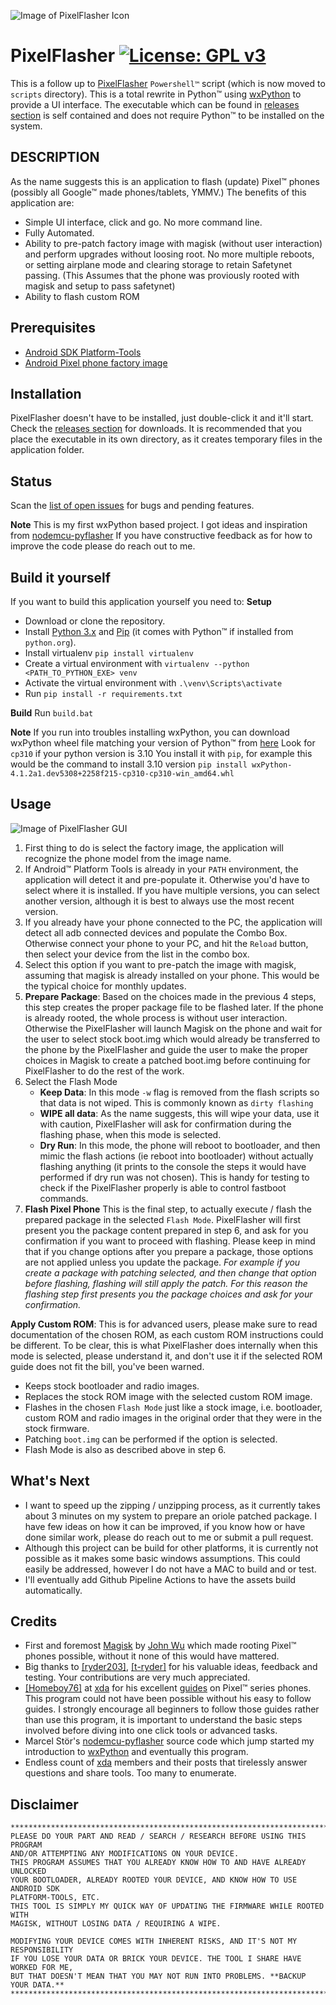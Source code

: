 ![Image of PixelFlasher Icon](/images/icon-256.png)
# PixelFlasher [![License: GPL v3](https://img.shields.io/badge/License-GPLv3-blue.svg)](https://www.gnu.org/licenses/gpl-3.0)
This is a follow up to [PixelFlasher](/scripts/PixelFlasher.ps1) `Powershell™` script (which is now moved to `scripts` directory).
This is a total rewrite in Python™ using [wxPython](https://www.wxpython.org/) to provide a UI interface.
The executable which can be found in [releases section](https://github.com/badabing2005/PixelFlasher/releases) is self contained and does not require Python™ to be installed on the system.


## DESCRIPTION
As the name suggests this is an application to flash (update) Pixel™ phones (possibly all Google™ made phones/tablets, YMMV.)
The benefits of this application are:
- Simple UI interface, click and go. No more command line.
- Fully Automated.
- Ability to pre-patch factory image with magisk (without user interaction) and perform upgrades without loosing root.
No more multiple reboots, or setting airplane mode and clearing storage to retain Safetynet passing.
(This Assumes that the phone was proviously rooted with magisk and setup to pass safetynet)
- Ability to flash custom ROM

## Prerequisites
- [Android SDK Platform-Tools](https://developer.android.com/studio/releases/platform-tools.html)
- [Android Pixel phone factory image](https://developers.google.com/android/images)

## Installation
PixelFlasher doesn't have to be installed, just double-click it and it'll start. Check the [releases section](https://github.com/badabing2005/PixelFlasher/releases) for downloads.
It is recommended that you place the executable in its own directory, as it creates temporary files in the application folder.

## Status
Scan the [list of open issues](https://github.com/badabing2005/PixelFlasher/issues) for bugs and pending features.

**Note**
This is my first wxPython based project. I got ideas and inspiration from [nodemcu-pyflasher](https://github.com/marcelstoer/nodemcu-pyflasher)
If you have constructive feedback as for how to improve the code please do reach out to me.

## Build it yourself
If you want to build this application yourself you need to:
**Setup**
- Download or clone the repository.
- Install [Python 3.x](https://www.python.org/downloads/) and [Pip](https://pip.pypa.io/en/stable/installing/) (it comes with Python™ if installed from `python.org`).
- Install virtualenv `pip install virtualenv`
- Create a virtual environment with `virtualenv --python <PATH_TO_PYTHON_EXE> venv`
- Activate the virtual environment with `.\venv\Scripts\activate`
- Run `pip install -r requirements.txt`

**Build**
Run `build.bat`

**Note**
If you run into troubles installing wxPython, you can download wxPython wheel file matching your version of Python™ from [here](https://wxpython.org/Phoenix/snapshot-builds/?C=M;O=D)
Look for `cp310` if your python version is 3.10
You install it with `pip`, for example this would be the command to install 3.10 version
`pip install wxPython-4.1.2a1.dev5308+2258f215-cp310-cp310-win_amd64.whl`

## Usage

![Image of PixelFlasher GUI](/images/gui.png)

1. First thing to do is select the factory image, the application will recognize the phone model from the image name.
2. If Android™ Platform Tools is already in your `PATH` environment, the application will detect it and pre-populate it.
Otherwise you'd have to select where it is installed.
If you have multiple versions, you can select another version, although it is best to always use the most recent version.
3. If you already have your phone connected to the PC, the application will detect all adb connected devices and populate the Combo Box.
Otherwise connect your phone to your PC, and hit the `Reload` button, then select your device from the list in the combo box.
4. Select this option if you want to pre-patch the image with magisk, assuming that magisk is already installed on your phone.
This would be the typical choice for monthly updates.
5. **Prepare Package**: Based on the choices made in the previous 4 steps, this step creates the proper package file to be flashed later.
If the phone is already rooted, the whole process is without user interaction.
Otherwise the PixelFlasher will launch Magisk on the phone and wait for the user to select stock boot.img which would already be transferred to the phone by the PixelFlasher and guide the user to make the proper choices in Magisk to create a patched boot.img before continuing for PixelFlasher to do the rest of the work.
6. Select the Flash Mode
    - **Keep Data**: In this mode `-w` flag is removed from the flash scripts so that data is not wiped. This is commonly known as `dirty flashing`
    - **WIPE all data**: As the name suggests, this will wipe your data, use it with caution, PixelFlasher will ask for confirmation during the flashing phase, when this mode is selected.
    - **Dry Run**: In this mode, the phone will reboot to bootloader, and then mimic the flash actions (ie reboot into bootloader) without actually flashing anything (it prints to the console the steps it would have performed if dry run was not chosen).
    This is handy for testing to check if the PixelFlasher properly is able to control fastboot commands.
7. **Flash Pixel Phone** This is the final step, to actually execute / flash the prepared package in the selected `Flash Mode`.
PixelFlasher will first present you the package content prepared in step 6, and ask for you confirmation if you want to proceed with flashing. Please keep in mind that if you change options after you prepare a package, those options are not applied unless you update the package.
*For example if you create a package with patching selected, and then change that option before flashing, flashing will still apply the patch. For this reason the flashing step first presents you the package choices and ask for your confirmation.*

**Apply Custom ROM**:
This is for advanced users, please make sure to read documentation of the chosen ROM, as each custom ROM instructions could be different.
To be clear, this is what PixelFlasher does internally when this mode is selected, please understand it, and don't use it if the selected ROM guide does not fit the bill, you've been warned.
- Keeps stock bootloader and radio images.
- Replaces the stock ROM image with the selected custom ROM image.
- Flashes in the chosen `Flash Mode` just like a stock image, i.e. bootloader, custom ROM and radio images in the original order that they were in the stock firmware.
- Patching `boot.img` can be performed if the option is selected.
- Flash Mode is also as described above in step 6.


## What's Next
- I want to speed up the zipping / unzipping process, as it currently takes about 3 minutes on my system to prepare an oriole patched package.
I have few ideas on how it can be improved, if you know how or have done similar work, please do reach out to me or submit a pull request.
- Although this project can be build for other platforms, it is currently not possible as it makes some basic windows assumptions. This could easily be addressed, however I do not have a MAC to build and or test.
- I'll eventually add Github Pipeline Actions to have the assets build automatically.


## Credits
- First and foremost [Magisk](https://github.com/topjohnwu/Magisk/releases) by [John Wu](https://github.com/topjohnwu) which made rooting Pixel™ phones possible, without it none of this would have mattered.
- Big thanks to [[ryder203]](https://www.t-ryder.de/), [[t-ryder]](https://forum.xda-developers.com/m/t-ryder.3705546/) for his valuable ideas, feedback and testing. Your contributions are very much appreciated.
- [[Homeboy76]](https://forum.xda-developers.com/m/homeboy76.4810220/) at [xda](https://forum.xda-developers.com/) for his excellent [guides](https://forum.xda-developers.com/t/guide-root-pixel-6-android-12-with-magisk.4388733/) on Pixel™ series phones.
This program could not have been possible without his easy to follow guides.
I strongly encourage all beginners to follow those guides rather than use this program, it is important to understand the basic steps involved before diving into one click tools or advanced tasks.
- Marcel Stör's [nodemcu-pyflasher](https://github.com/marcelstoer/nodemcu-pyflasher) source code which jump started my introduction to [wxPython](https://www.wxpython.org/) and eventually this program.
- Endless count of [xda](https://forum.xda-developers.com/) members and their posts that tirelessly answer questions and share tools. Too many to enumerate.
## Disclaimer
```
*******************************************************************************
PLEASE DO YOUR PART AND READ / SEARCH / RESEARCH BEFORE USING THIS PROGRAM
AND/OR ATTEMPTING ANY MODIFICATIONS ON YOUR DEVICE.
THIS PROGRAM ASSUMES THAT YOU ALREADY KNOW HOW TO AND HAVE ALREADY UNLOCKED
YOUR BOOTLOADER, ALREADY ROOTED YOUR DEVICE, AND KNOW HOW TO USE ANDROID SDK
PLATFORM-TOOLS, ETC.
THIS TOOL IS SIMPLY MY QUICK WAY OF UPDATING THE FIRMWARE WHILE ROOTED WITH
MAGISK, WITHOUT LOSING DATA / REQUIRING A WIPE.

MODIFYING YOUR DEVICE COMES WITH INHERENT RISKS, AND IT'S NOT MY RESPONSIBILITY
IF YOU LOSE YOUR DATA OR BRICK YOUR DEVICE. THE TOOL I SHARE HAVE WORKED FOR ME,
BUT THAT DOESN'T MEAN THAT YOU MAY NOT RUN INTO PROBLEMS. **BACKUP YOUR DATA.**
*******************************************************************************
```
